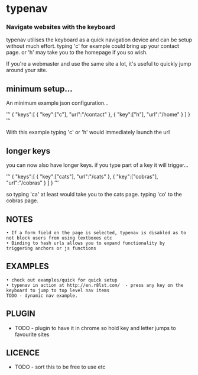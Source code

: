 # typenav
### Navigate websites with the keyboard

typenav utilises the keyboard as a quick navigation device and can be setup without much effort. typing 'c' for example could bring up your contact page. or 'h' may take you to the homepage if you so wish.

If you're a webmaster and use the same site a lot, it's useful to quickly jump around your site.


## minimum setup...

An minimum example json configuration...

’’‘
{
	"keys":[
		{
			"key":["c"],
			"url":"/contact"
		},
		{
			"key":["h"],
			"url":"/home"
		}
	]
}
’’‘

With this example typing 'c' or 'h' would immediately launch the url


## longer keys

you can now also have longer keys. if you type part of a key it will trigger...

’’‘
{
	"keys":[
		{
			"key":["cats"],
			"url":"/cats"
		},
		{
			"key":["cobras"],
			"url":"/cobras"
		}
	]
}
’’‘

so typing 'ca' at least would take you to the cats page. typing 'co' to the cobras page.



## NOTES

	• If a form field on the page is selected, typenav is disabled as to not block users from using textboxes etc
	• Binding to hash urls allows you to expand functionality by triggering anchors or js functions


## EXAMPLES

	• check out examples/quick for quick setup
	• typenav in action at http://en.r8lst.com/  - press any key on the keyboard to jump to top level nav items
	TODO - dynamic nav example.


## PLUGIN
- TODO - plugin to have it in chrome so hold key and letter jumps to favourite sites


## LICENCE
- TODO - sort this to be free to use etc